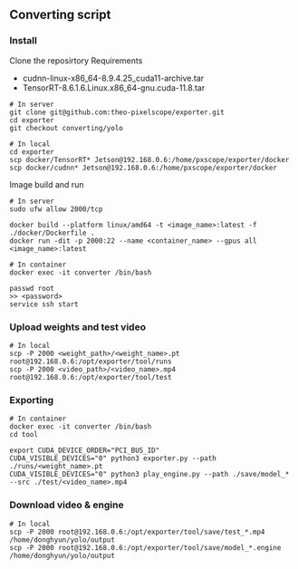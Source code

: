 ## Converting script

### Install

Clone the reposirtory
Requirements
- cudnn-linux-x86_64-8.9.4.25_cuda11-archive.tar
- TensorRT-8.6.1.6.Linux.x86_64-gnu.cuda-11.8.tar

```shell
# In server
git clone git@github.com:theo-pixelscope/exporter.git
cd exporter
git checkout converting/yolo

# In local
cd exporter
scp docker/TensorRT* Jetson@192.168.0.6:/home/pxscope/exporter/docker
scp docker/cudnn* Jetson@192.168.0.6:/home/pxscope/exporter/docker

```

Image build and run
```shell
# In server
sudo ufw allow 2000/tcp

docker build --platform linux/amd64 -t <image_name>:latest -f ./docker/Dockerfile .
docker run -dit -p 2000:22 --name <container_name> --gpus all <image_name>:latest

# In container
docker exec -it converter /bin/bash

passwd root
>> <password>
service ssh start

```

### Upload weights and test video

```shell
# In local
scp -P 2000 <weight_path>/<weight_name>.pt root@192.168.0.6:/opt/exporter/tool/runs
scp -P 2000 <video_path>/<video_name>.mp4 root@192.168.0.6:/opt/exporter/tool/test

```

### Exporting

```shell
# In container
docker exec -it converter /bin/bash
cd tool

export CUDA_DEVICE_ORDER="PCI_BUS_ID"
CUDA_VISIBLE_DEVICES="0" python3 exporter.py --path ./runs/<weight_name>.pt
CUDA_VISIBLE_DEVICES="0" python3 play_engine.py --path ./save/model_* --src ./test/<video_name>.mp4
```

### Download video & engine

```shell
# In local
scp -P 2000 root@192.168.0.6:/opt/exporter/tool/save/test_*.mp4 /home/donghyun/yolo/output
scp -P 2000 root@192.168.0.6:/opt/exporter/tool/save/model_*.engine /home/donghyun/yolo/output
```


